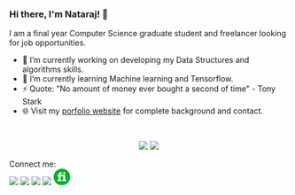 ### Hi there, I'm Nataraj! 👋

 I am a final year Computer Science graduate student and freelancer looking for job opportunities.
 - 🔭 I’m currently working on developing my Data Structures and algorithms skills.
 - 🌱 I’m currently learning Machine learning and Tensorflow.
 - ⚡ Quote: "No amount of money ever bought a second of time" - Tony Stark
 - 🌐 Visit my [porfolio website](https://NatarajMaddala.github.io/) for complete background and contact.
<br>
 <p align = "center">
  <img src = "https://github-readme-stats.vercel.app/api?username=NatarajMaddala&show_icons=true&theme=chartreuse-dark&line_height=27">
  <img src = "https://github-readme-stats.vercel.app/api/top-langs/?username=NatarajMaddala&hide=dart,javascript&theme=chartreuse-dark">
</p>
<p>
 Connect me:<br>
 <a href="https://www.linkedin.com/in/nataraj-maddala-0b856617b/"><img src="https://img.icons8.com/color/30/000000/linkedin.png"></a>
 <a href="mailto:mnatraj2000@gmail.com"><img src="https://img.icons8.com/color/30/gmail.png"></a>
 <a href="https://www.facebook.com/maddala.natraj/"><img src="https://img.icons8.com/color/30/facebook-new.png"></a>
 <a href="https://www.instagram.com/raj_nat_raj/"><img src="https://img.icons8.com/fluent/30/instagram-new.png"></a>
 <a href="https://www.fiverr.com/users/mnataraj/"><img src="iconfinder_fiverr_3069760 (1).png" width="30px" height="30px"></a>
</p>
<!--
**NatarajMaddala/NatarajMaddala** is a ✨ _special_ ✨ repository because its `README.md` (this file) appears on your GitHub profile.

Here are some ideas to get you started:

- 🔭 I’m currently working on developing my Data Structures and algorithms skills.
- 🌱 I’m currently learning Machine learning and Tensorflow.
- 👯 I’m looking to collaborate on ...
- 🤔 I’m looking for help with ...
- 💬 Ask me about ...
- 📫 How to reach me: ...
- 😄 Pronouns: ...
- ⚡ Fun fact: ...
-->
